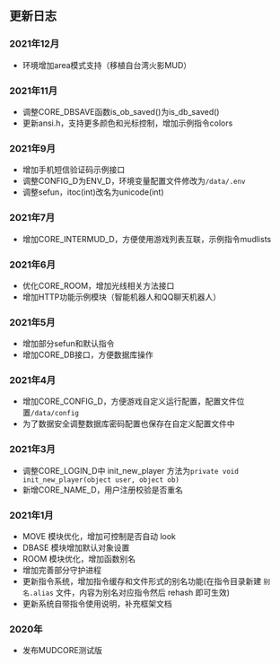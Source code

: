## 更新日志

### 2021年12月

* 环境增加area模式支持（移植自台湾火影MUD）

### 2021年11月

* 调整CORE_DBSAVE函数is_ob_saved()为is_db_saved()
* 更新ansi.h，支持更多颜色和光标控制，增加示例指令colors

### 2021年9月

* 增加手机短信验证码示例接口
* 调整CONFIG_D为ENV_D，环境变量配置文件修改为`/data/.env`
* 调整sefun，itoc(int)改名为unicode(int)

### 2021年7月

* 增加CORE_INTERMUD_D，方便使用游戏列表互联，示例指令mudlists

### 2021年6月

* 优化CORE_ROOM，增加光线相关方法接口
* 增加HTTP功能示例模块（智能机器人和QQ聊天机器人）

### 2021年5月

* 增加部分sefun和默认指令
* 增加CORE_DB接口，方便数据库操作

### 2021年4月

* 增加CORE_CONFIG_D，方便游戏自定义运行配置，配置文件位置`/data/config`
* 为了数据安全调整数据库密码配置也保存在自定义配置文件中

### 2021年3月

* 调整CORE_LOGIN_D中 init_new_player 方法为`private void init_new_player(object user, object ob)`
* 新增CORE_NAME_D，用户注册校验是否重名

### 2021年1月

* MOVE 模块优化，增加可控制是否自动 look
* DBASE 模块增加默认对象设置
* ROOM 模块优化，增加函数别名
* 增加完善部分守护进程
* 更新指令系统，增加指令缓存和文件形式的别名功能(在指令目录新建 `别名.alias` 文件，内容为别名对应指令然后 rehash 即可生效)
* 更新系统自带指令使用说明，补充框架文档

### 2020年

* 发布MUDCORE测试版
